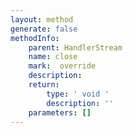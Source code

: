 ```yaml
---
layout: method
generate: false
methodInfo:
    parent: HandlerStream
    name: close
    mark:  override
    description: 
    return:
        type: ' void '
        description: ''
    parameters: []
---
```

